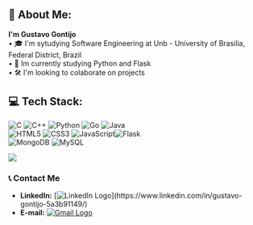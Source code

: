 ## 👊 About Me:
**I'm Gustavo Gontijo**
<br>
• 🎓 I'm sytudying Software Engineering at Unb - University of Brasilia, Federal District, Brazil<br>
• 🌱 Im currently studying Python and Flask<br>
• 🛠 I'm looking to colaborate on projects



## 💻 Tech Stack:
![C](https://img.shields.io/badge/c-%2300599C.svg?style=for-the-badge&logo=c&logoColor=white)  ![C++](https://img.shields.io/badge/c++-%2300599C.svg?style=for-the-badge&logo=c%2B%2B&logoColor=white)  ![Python](https://img.shields.io/badge/python-3670A0?style=for-the-badge&logo=python&logoColor=ffdd54)  ![Go](https://img.shields.io/badge/go-%2300ADD8.svg?style=for-the-badge&logo=go&logoColor=white) ![Java](https://img.shields.io/badge/java-%23ED8B00.svg?style=for-the-badge&logo=openjdk&logoColor=white)<br> ![HTML5](https://img.shields.io/badge/html5-%23E34F26.svg?style=for-the-badge&logo=html5&logoColor=white)  ![CSS3](https://img.shields.io/badge/css3-%231572B6.svg?style=for-the-badge&logo=css3&logoColor=white)  ![JavaScript](https://img.shields.io/badge/javascript-%23323330.svg?style=for-the-badge&logo=javascript&logoColor=%23F7DF1E)![Flask](https://img.shields.io/badge/flask-%23000.svg?style=for-the-badge&logo=flask&logoColor=white)<br> ![MongoDB](https://img.shields.io/badge/MongoDB-%234ea94b.svg?style=for-the-badge&logo=mongodb&logoColor=white) ![MySQL](https://img.shields.io/badge/mysql-4479A1.svg?style=for-the-badge&logo=mysql&logoColor=white)

![](https://github-readme-stats.vercel.app/api?username=Guga301104&theme=dark&hide_border=false&include_all_commits=false&count_private=false)<br/>

### 📞 Contact Me
- **LinkedIn:** [![LinkedIn Logo]([https://upload.wikimedia.org/wikipedia/commons/thumb/c/ca/LinkedIn_logo_initials.png/1024px-LinkedIn_logo_initials.png](https://img.icons8.com/?size=100&id=447&format=png&color=000000))](https://www.linkedin.com/in/gustavo-gontijo-5a3b91149/)
- **E-mail:** [![Gmail Logo](📧)](mailto:guga301104@gmail.com)
